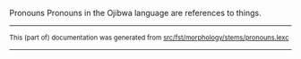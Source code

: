 Pronouns
Pronouns in the Ojibwa language are references to things.

* * *

<small>This (part of) documentation was generated from [src/fst/morphology/stems/pronouns.lexc](https://github.com/giellalt/lang-oji/blob/main/src/fst/morphology/stems/pronouns.lexc)</small>

---

